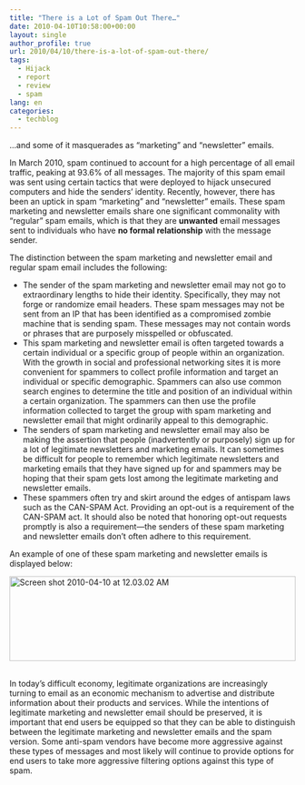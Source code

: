 ```yaml
---
title: "There is a Lot of Spam Out There…"
date: 2010-04-10T10:58:00+00:00
layout: single
author_profile: true
url: 2010/04/10/there-is-a-lot-of-spam-out-there/
tags:
  - Hijack
  - report
  - review
  - spam
lang: en
categories: 
  - techblog
---
```

…and some of it masquerades as “marketing” and “newsletter” emails. 

In March 2010, spam continued to account for a high percentage of all email traffic, peaking at 93.6% of all messages. The majority of this spam email was sent using certain tactics that were deployed to hijack unsecured computers and hide the senders’ identity. Recently, however, there has been an uptick in spam “marketing” and “newsletter” emails. These spam marketing and newsletter emails share one significant commonality with “regular” spam emails, which is that they are **unwanted** email messages sent to individuals who have **no formal relationship** with the message sender. 

The distinction between the spam marketing and newsletter email and regular spam email includes the following: 

  * The sender of the spam marketing and newsletter email may not go to extraordinary lengths to hide their identity. Specifically, they may not forge or randomize email headers. These spam messages may not be sent from an IP that has been identified as a compromised zombie machine that is sending spam. These messages may not contain words or phrases that are purposely misspelled or obfuscated.
  * This spam marketing and newsletter email is often targeted towards a certain individual or a specific group of people within an organization. With the growth in social and professional networking sites it is more convenient for spammers to collect profile information and target an individual or specific demographic. Spammers can also use common search engines to determine the title and position of an individual within a certain organization. The spammers can then use the profile information collected to target the group with spam marketing and newsletter email that might ordinarily appeal to this demographic.
  * The senders of spam marketing and newsletter email may also be making the assertion that people (inadvertently or purposely) sign up for a lot of legitimate newsletters and marketing emails. It can sometimes be difficult for people to remember which legitimate newsletters and marketing emails that they have signed up for and spammers may be hoping that their spam gets lost among the legitimate marketing and newsletter emails.
  * These spammers often try and skirt around the edges of antispam laws such as the CAN-SPAM Act. Providing an opt-out is a requirement of the CAN-SPAM act. It should also be noted that honoring opt-out requests promptly is also a requirement—the senders of these spam marketing and newsletter emails don’t often adhere to this requirement.

An example of one of these spam marketing and newsletter emails is displayed below: 

[<img title="Screen shot 2010-04-10 at 12.03.02 AM" border="0" alt="Screen shot 2010-04-10 at 12.03.02 AM" src="http://lh3.ggpht.com/_vaUVXcmC3OI/S8BSr7VjXlI/AAAAAAAAB5g/Rdk_UWtZaB8/Screen%20shot%202010-04-10%20at%2012.03.02%20AM_thumb%5B2%5D.png?imgmax=800" width="504" height="149" />](http://lh6.ggpht.com/_vaUVXcmC3OI/S8BSpNI1upI/AAAAAAAAB5c/LKBWWQPCvl0/s1600-h/Screen%20shot%202010-04-10%20at%2012.03.02%20AM%5B4%5D.png)  

In today’s difficult economy, legitimate organizations are increasingly turning to email as an economic mechanism to advertise and distribute information about their products and services. While the intentions of legitimate marketing and newsletter email should be preserved, it is important that end users be equipped so that they can be able to distinguish between the legitimate marketing and newsletter emails and the spam version. Some anti-spam vendors have become more aggressive against these types of messages and most likely will continue to provide options for end users to take more aggressive filtering options against this type of spam.